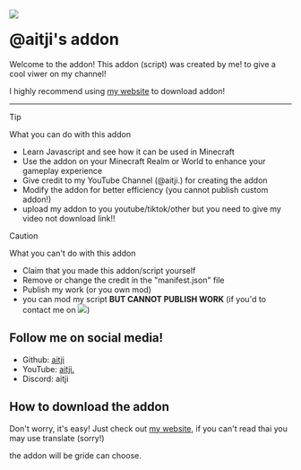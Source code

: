 # <img src="https://mcbe.vercel.app/img/favicon.ico" style="display: block; margin: auto; margin-bottom: 20px;"> @aitji's addon

Welcome to the addon! This addon (script) was created by me! to give a cool viwer on my channel!

I highly recommend using [my website](https://mcbe.vercel.app/new) to download addon!

<hr>
 
> [!TIP]
>  What you can do with this addon
> - Learn Javascript and see how it can be used in Minecraft
> - Use the addon on your Minecraft Realm or World to enhance your gameplay experience
> - Give credit to my YouTube Channel (@aitji.) for creating the addon
> - Modify the addon for better efficiency (you cannot publish custom addon!)
> - upload my addon to you youtube/tiktok/other but you need to give my video not download link!!

> [!CAUTION]
> What you can't do with this addon
> - Claim that you made this addon/script yourself
> - Remove or change the credit in the "manifest.json" file
> - Publish my work (or you own mod)
> - you can mod my script **BUT CANNOT PUBLISH WORK** (if you'd to contact me on <a href="https://discord.gg/NVYrkFWrQh"><img src="https://img.shields.io/discord/1112527603698511942.svg?style=flat&label=@aitji&logo=discord&logoColor=ffffff&color=2c0101&labelColor=571f1f"><a/>)

## Follow me on social media!
- Github: [aitji](https://github.com/aitji)
- YouTube: [aitji.](https://www.youtube.com/@aitji.)
- Discord: aitji

## How to download the addon
Don't worry, it's easy! Just check out [my website](https://mcbe.vercel.app/new), if you can't read thai you may use translate (sorry!)

the addon will be gride can choose.
